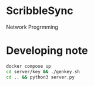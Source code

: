 # ScribbleSync
Network Progrmming
# Developing note
```bash
docker compose up
cd server/key && ./genkey.sh
cd .. && python3 server.py
```
